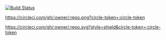 [![Build Status](https://travis-ci.org/oliverlundquist/travistest.svg?branch=master)](https://travis-ci.org/oliverlundquist/travistest)


https://circleci.com/gh/:owner/:repo.png?circle-token=:circle-token

https://circleci.com/gh/:owner/:repo.svg?style=shield&circle-token=:circle-token

